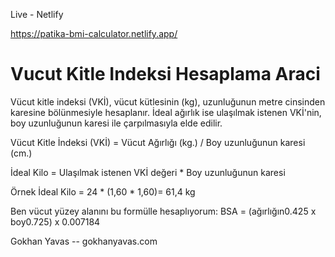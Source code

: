 Live - Netlify 

https://patika-bmi-calculator.netlify.app/

# Vucut Kitle Indeksi Hesaplama Araci

Vücut kitle indeksi (VKİ), vücut kütlesinin (kg), uzunluğunun metre cinsinden karesine bölünmesiyle hesaplanır. İdeal ağırlık ise ulaşılmak istenen VKİ'nin, boy uzunluğunun karesi ile çarpılmasıyla elde edilir.

Vücut Kitle İndeksi (VKİ) = Vücut Ağırlığı (kg.) / Boy uzunluğunun karesi (cm.)

İdeal Kilo = Ulaşılmak istenen VKİ değeri * Boy uzunluğunun karesi

Örnek İdeal Kilo = 24 * (1,60 * 1,60)= 61,4 kg

Ben vücut yüzey alanını bu formülle hesaplıyorum: BSA = (ağırlığın0.425 x boy0.725) x 0.007184

Gokhan Yavas -- gokhanyavas.com